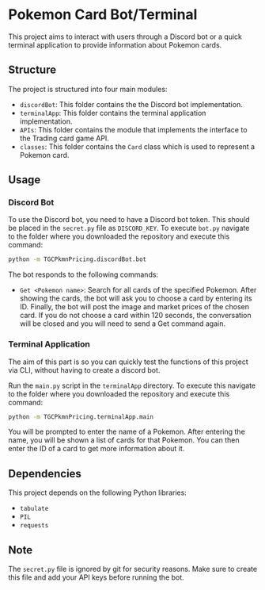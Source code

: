 # Pokemon Card Bot/Terminal

This project aims to interact with users through a Discord bot or a quick terminal application to provide information about Pokemon cards.

## Structure

The project is structured into four main modules:

- `discordBot`: This folder contains the the Discord bot implementation.
- `terminalApp`: This folder contains the terminal application implementation.
- `APIs`: This folder contains the module that implements the interface to the Trading card game API.
- `classes`: This folder contains the `Card` class which is used to represent a Pokemon card.

## Usage

### Discord Bot

To use the Discord bot, you need to have a Discord bot token. This should be placed in the `secret.py` file as `DISCORD_KEY`.
To execute `bot.py` navigate to the folder where you downloaded the repository and execute this command: 
```bash
python -m TGCPkmnPricing.discordBot.bot
```

The bot responds to the following commands:

- `Get <Pokemon name>`: Search for all cards of the specified Pokemon. After showing the cards, the bot will ask you to choose a card by entering its ID. Finally, the bot will post the image and market prices of the chosen card. If you do not choose a card within 120 seconds, the conversation will be closed and you will need to send a Get command again.

### Terminal Application

The aim of this part is so you can quickly test the functions of this project via CLI, without having to create a discord bot.

Run the `main.py` script in the `terminalApp` directory. To execute this navigate to the folder where you downloaded the repository and execute this command: 
```bash
python -m TGCPkmnPricing.terminalApp.main
```
You will be prompted to enter the name of a Pokemon. After entering the name, you will be shown a list of cards for that Pokemon. You can then enter the ID of a card to get more information about it.

## Dependencies

This project depends on the following Python libraries:

- `tabulate`
- `PIL`
- `requests`

## Note

The `secret.py` file is ignored by git for security reasons. Make sure to create this file and add your API keys before running the bot.